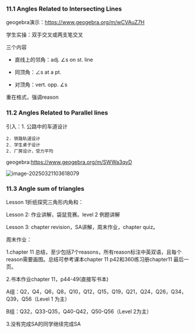 ### 11.1 Angles Related to Intersecting Lines

geogebra演示：https://www.geogebra.org/m/wCVAuZ7H

学生实操：双手交叉或两支笔交叉

三个内容

- 直线上的邻角：adj. ∠s on st. line

- 同顶角：∠s at a pt.

- 对顶角：vert. opp. ∠s

  

重在格式，强调reason



### 11.2 Angles Related to Parallel lines

引入：1. 公路中的车道设计

	2. 铁路轨道设计
	2. 学生桌子设计
	2. 厂房设计，受力平均

geogebra:https://www.geogebra.org/m/SWWa3qyD

![image-20250321103618079](https://p.ipic.vip/tvyl4u.png)

### 11.3 Angle sum of triangles 

Lesson 1折纸探究三角形内角和：

Lesson 2: 作业讲解，袋鼠竞赛。level 2 例题讲解

Lesson 3: chapter revision，SA讲解，周末作业，chapter quiz。

周末作业：

1.chapter 11 总结，至少包括7个reasons，所有reason标注中英双语，且每个reason需要画图。总结可参考课本chapter 11 p42和360练习册chapter11 最后一页。

2.书本作业chapter 11，p44-49(直接写书本)

A组：Q2，Q4，Q6，Q8，Q10，Q12，Q15，Q19，Q21，Q24，Q26，Q34，Q39，Q56（Level 1 为主）

B组：Q32，Q33-Q35，Q40-Q42，Q50-Q56（Level 2为主）

3.没有完成SA的同学继续完成SA



